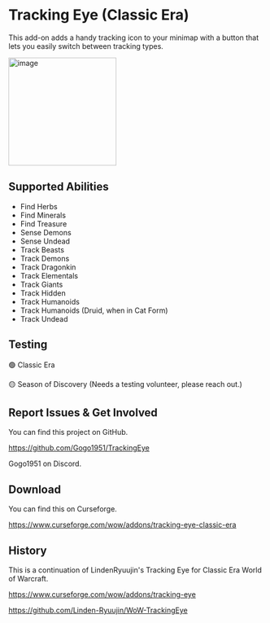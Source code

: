 # Tracking Eye (Classic Era)

This add-on adds a handy tracking icon to your minimap with a button that lets you easily switch between tracking types.

<img width="212" alt="image" src="https://github.com/user-attachments/assets/53bbc30d-6671-4a4a-8cc9-c2373a863fbd">

## Supported Abilities

* Find Herbs
* Find Minerals
* Find Treasure
* Sense Demons
* Sense Undead
* Track Beasts
* Track Demons
* Track Dragonkin
* Track Elementals
* Track Giants
* Track Hidden
* Track Humanoids
* Track Humanoids (Druid, when in Cat Form)
* Track Undead

## Testing

🟢 Classic Era

🟡 Season of Discovery (Needs a testing volunteer, please reach out.)

## Report Issues & Get Involved

You can find this project on GitHub.

https://github.com/Gogo1951/TrackingEye

Gogo1951 on Discord.

## Download

You can find this on Curseforge.

https://www.curseforge.com/wow/addons/tracking-eye-classic-era

## History

This is a continuation of LindenRyuujin's Tracking Eye for Classic Era World of Warcraft.

https://www.curseforge.com/wow/addons/tracking-eye

https://github.com/Linden-Ryuujin/WoW-TrackingEye
